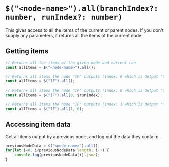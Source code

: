 # `$("<node-name>").all(branchIndex?: number, runIndex?: number)`

This gives access to all the items of the current or parent nodes. If you don't supply any parameters, it returns all the items of the current node.

## Getting items

```typescript
// Returns all the items of the given node and current run
const allItems = $("<node-name>").all();

// Returns all items the node "IF" outputs (index: 0 which is Output "true" of its most recent run)
const allItems = $("IF").all();

// Returns all items the node "IF" outputs (index: 0 which is Output "true" of the same run as current node)
const allItems = $("IF").all(0, $runIndex);

// Returns all items the node "IF" outputs (index: 1 which is Output "false" of run 0 which is the first run)
const allItems = $("IF").all(1, 0);
```

## Accessing item data

Get all items output by a previous node, and log out the data they contain:

```typescript
previousNodeData = $("<node-name>").all();
for(let i=0; i<previousNodeData.length; i++) {
	console.log(previousNodeData[i].json);
}
```
